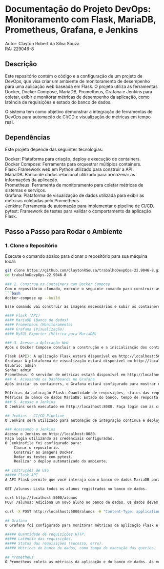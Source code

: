 # Documentação do Projeto DevOps: Monitoramento com Flask, MariaDB, Prometheus, Grafana, e Jenkins  
  
Autor: Clayton Robert da Silva Souza  
RA: 229046-8  
  
## Descrição  

Este repositório contém o código e a configuração de um projeto de DevOps, que visa criar um ambiente de monitoramento de desempenho para uma aplicação web baseada em Flask. O projeto utiliza as ferramentas Docker, Docker Compose, MariaDB, Prometheus, Grafana e Jenkins para coletar, exibir e monitorar métricas de desempenho da aplicação, como latência de requisições e estado do banco de dados.  

O sistema tem como objetivo demonstrar a integração de ferramentas de DevOps para automação de CI/CD e visualização de métricas em tempo real.  
  
## Dependências  
Este projeto depende das seguintes tecnologias:  
  
Docker: Plataforma para criação, deploy e execução de containers.  
Docker Compose: Ferramenta para orquestrar múltiplos containers.  
Flask: Framework web em Python utilizado para construir a API.  
MariaDB: Banco de dados relacional utilizado para armazenar as informações da aplicação.  
Prometheus: Ferramenta de monitoramento para coletar métricas de sistemas e serviços.  
Grafana: Plataforma de visualização de dados utilizada para exibir as métricas coletadas pelo Prometheus.  
Jenkins: Ferramenta de automação para implementar o pipeline de CI/CD.  
pytest: Framework de testes para validar o comportamento da aplicação Flask.  
  
## Passo a Passo para Rodar o Ambiente  
### 1. Clone o Repositório  
Execute o comando abaixo para clonar o repositório para sua máquina local:  
```bash
git clone https://github.com/ClaytonRSouza/trabalhoDevpOps-22.9046-8.git  
cd trabalhoDevpOps-22.9046-8  
  
### 2. Construa os Containers com Docker Compose  
Com o repositório clonado, execute o seguinte comando para construir as imagens e iniciar os containers:  
```bash
docker-compose up --build  

Esse comando vai construir as imagens necessárias e subir os containers para os seguintes serviços:  

#### Flask (API)  
#### MariaDB (Banco de dados)  
#### Prometheus (Monitoramento)  
#### Grafana (Visualização)  
#### MySQL Exporter (Métrica para MariaDB)  

### 3. Acesse a Aplicação Web  
Após o Docker Compose concluir a construção e a inicialização dos containers, você pode acessar a aplicação através dos seguintes links:  
  
Flask (API): A aplicação Flask estará disponível em http://localhost:5000.  
Grafana: A plataforma de visualização estará disponível em http://localhost:3000. As credenciais padrão para login são:  
Usuário: admin  
Senha: admin  
Prometheus: O servidor de métricas estará disponível em http://localhost:9090.  
### 4. Acessando os Dashboards no Grafana  
Após iniciar os containers, o Grafana estará configurado para mostrar dashboards interativos. Acesse o Grafana e visualize os gráficos com métricas de desempenho, como:  
  
Métricas da aplicação Flask: Quantidade de requisições, status das requisições, latência.  
Métricas do banco de dados MariaDB: Estado do banco, tempo de resposta das queries, etc.  
### 5. Acesse o Jenkins  
O Jenkins será executado em http://localhost:8080. Faça login com as credenciais configuradas e verifique o pipeline de CI/CD, onde o código será clonado, as imagens Docker serão construídas e os testes serão executados utilizando pytest.  
  
## Jenkins - CI/CD Pipeline  
O Jenkins será utilizado para automação de integração contínua e deploy.  
  
### Acessando o Jenkins  
Acesse o Jenkins em http://localhost:8080.  
Faça login utilizando as credenciais configuradas.  
O Jenkinsfile foi configurado para:  
    Clonar o repositório.  
    Construir as imagens Docker.  
    Rodar os testes com pytest.  
    Realizar o deploy automatizado do ambiente.  
  
## Instruções de Uso  
##### Flask API  
A API Flask permite que você interaja com o banco de dados MariaDB para realizar operações de CRUD (Create, Read, Update, Delete).  
  
GET /alunos: Lista todos os alunos registrados no banco de dados.  
  
curl http://localhost:5000/alunos  
POST /alunos: Adiciona um novo aluno no banco de dados. Os dados devem ser enviados no corpo da requisição como um JSON:  
  
curl -X POST http://localhost:5000/alunos -H "Content-Type: application/json" -d '{"nome": "João", "idade": 25}'  
  
## Grafana  
O Grafana foi configurado para monitorar métricas da aplicação Flask e do banco de dados MariaDB. Você pode visualizar gráficos interativos que mostram:  
  
##### Quantidade de requisições HTTP.  
##### Latência das requisições.  
##### Status das requisições (sucesso, erro).  
##### Métricas do banco de dados, como tempo de execução das queries.  
  
## Prometheus  
O Prometheus coleta as métricas da aplicação e do banco de dados. As métricas podem ser visualizadas diretamente no Prometheus em http://localhost:9090, onde você pode realizar consultas de métricas detalhadas.  

